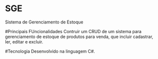 # SGE
Sistema de Gerenciamento de Estoque

#Principais FUncionalidades
Contruir um CRUD de um sistema para gerenciamento de estoque de produtos para venda, que incluir cadastrar, ler, editar e excluir.

#Tecnologia
Desenvolvido na linguagem C#.
